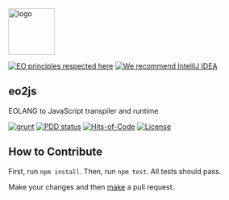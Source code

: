 <!-- markdownlint-disable MD033 MD041 -->
<img alt="logo" src="https://www.objectionary.com/cactus.svg" height="92px" />
<!-- markdownlint-enable MD033 MD041 -->

[![EO principles respected here](https://www.elegantobjects.org/badge.svg)](https://www.elegantobjects.org)
[![We recommend IntelliJ IDEA](https://www.elegantobjects.org/intellij-idea.svg)](https://www.jetbrains.com/idea/)

## eo2js

EOLANG to JavaScript transpiler and runtime

[![grunt](https://github.com/maxonfjvipon/eo2js/actions/workflows/test.yml/badge.svg)](https://github.com/maxonfjvipon/eo2js/actions/workflows/test.yml)
[![PDD status](https://www.0pdd.com/svg?name=maxonfjvipon/eo2js)](https://www.0pdd.com/p?name=maxonfjvipon/eo2js)
[![Hits-of-Code](https://hitsofcode.com/github/maxonfjvipon/eo2js)](https://hitsofcode.com/view/github/maxonfjvipon/eo2js)
[![License](https://img.shields.io/badge/license-MIT-green.svg)](https://github.com/maxonfjvipon/eo2js/blob/master/LICENSE.txt)

## How to Contribute

First, run `npm install`. Then, run `npm test`. All tests should pass.

Make your changes and then
[make](https://www.yegor256.com/2014/04/15/github-guidelines.html)
a pull request.
